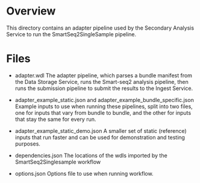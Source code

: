 # Overview

This directory contains an adapter pipeline used by the Secondary Analysis Service to run the SmartSeq2SingleSample pipeline.

# Files

* adapter.wdl
The adapter pipeline, which parses a bundle manifest from the Data Storage Service, runs the Smart-seq2 analysis pipeline, then runs the submission pipeline to submit the results to the Ingest Service.

* adapter_example_static.json and adapter_example_bundle_specific.json
Example inputs to use when running these pipelines, split into two files, one for inputs that vary from bundle to bundle, and the other for inputs that stay the same for every run.

* adapter_example_static_demo.json
A smaller set of static (reference) inputs that run faster and can be used for demonstration and testing purposes.

* dependencies.json
The locations of the wdls imported by the SmartSeq2Singlesample workflow

* options.json
Options file to use when running workflow.
